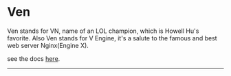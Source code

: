 # Ven
Ven stands for VN, name of an LOL champion, which is Howell Hu's favorite.
Also Ven stands for V Engine, it's a salute to the famous and best web server Nginx(Engine X).

see the docs [here](docs/需求文档.md).

------
